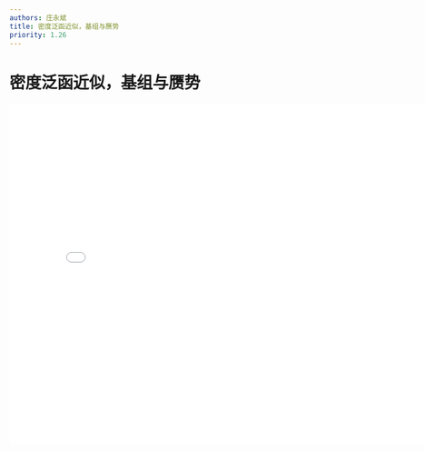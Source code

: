 ```yaml
---
authors: 庄永斌
title: 密度泛函近似，基组与赝势
priority: 1.26
---
```


# 密度泛函近似，基组与赝势

<iframe src="//player.bilibili.com/player.html?aid=842143702&bvid=BV1J54y1y7gB&cid=238141510&page=1" scrolling="no" border="0" frameborder="no" framespacing="0" allowfullscreen="true" height="600" width="800"> </iframe>
